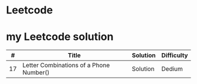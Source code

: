 # Leetcode
# my Leetcode solution

| # | Title | Solution | Difficulty |
|---| ----- | -------- | ---------- |
| 17 |  Letter Combinations of a Phone Number() | Solution | Dedium |
